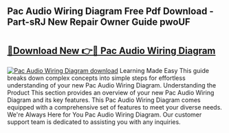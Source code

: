 ## Pac Audio Wiring Diagram Free Pdf Download - Part-sRJ New Repair Owner Guide pwoUF

# <h2><a href="http://dfit2r.blite.top/?on=Pac+Audio+Wiring+Diagram">🔗Download New 👉🔴 Pac Audio Wiring Diagram</a></h2>

[![Pac Audio Wiring Diagram download](https://i.imgur.com/lujVjoI.png)](http://dfit2r.blite.top/?on=Pac+Audio+Wiring+Diagram)
Learning Made Easy This guide breaks down complex concepts into simple steps for effortless understanding of your new Pac Audio Wiring Diagram. Understanding the Product This section provides an overview of your new Pac Audio Wiring Diagram and its key features. This Pac Audio Wiring Diagram comes equipped with a comprehensive set of features to meet your diverse needs. We're Always Here for You Pac Audio Wiring Diagram. Our customer support team is dedicated to assisting you with any inquiries.
